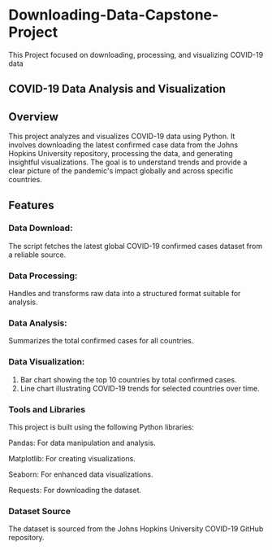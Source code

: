 # Downloading-Data-Capstone-Project
This Project focused on downloading, processing, and visualizing COVID-19 data

## COVID-19 Data Analysis and Visualization

## Overview
This project analyzes and visualizes COVID-19 data using Python. It involves downloading the latest confirmed case data from the Johns Hopkins University repository, processing the data, and generating insightful visualizations. The goal is to understand trends and provide a clear picture of the pandemic's impact globally and across specific countries.

## Features
### Data Download:
The script fetches the latest global COVID-19 confirmed cases dataset from a reliable source.

### Data Processing:
Handles and transforms raw data into a structured format suitable for analysis.

### Data Analysis:
Summarizes the total confirmed cases for all countries.

### Data Visualization:
1. Bar chart showing the top 10 countries by total confirmed cases.
2. Line chart illustrating COVID-19 trends for selected countries over time.

### Tools and Libraries
This project is built using the following Python libraries:

Pandas: For data manipulation and analysis.

Matplotlib: For creating visualizations.

Seaborn: For enhanced data visualizations.

Requests: For downloading the dataset.

### Dataset Source
The dataset is sourced from the Johns Hopkins University COVID-19 GitHub repository.
